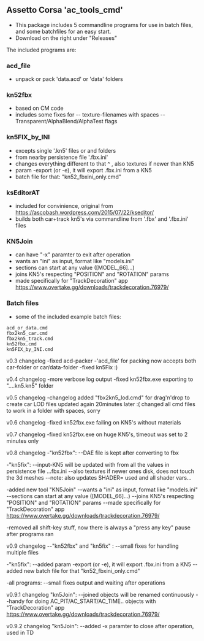 ## Assetto Corsa 'ac_tools_cmd'
 - This package includes 5 commandline programs for use in batch files, and some batchfiles for an easy start.
 - Download on the right under "Releases"

The included programs are:

### acd_file
 - unpack or pack 'data.acd' or 'data' folders

### kn52fbx
 - based on CM code
 - includes some fixes for
 -- texture-filenames with spaces
 -- Transparent/AlphaBlend/AlphaTest flags

### kn5FIX_by_INI
 - excepts single '.kn5' files or and folders
 - from nearby persistence file '.fbx.ini'
 - changes everything different to that ^ , also textures if newer than KN5
 - param -export (or -e), it will export .fbx.ini from a KN5
 - batch file for that: "kn52_fbxini_only.cmd"

### ksEditorAT
 - included for convinience, original from https://ascobash.wordpress.com/2015/07/22/kseditor/
 - builds both car+track kn5's via commandline from '.fbx' and '.fbx.ini' files

### KN5Join
 - can have "-x" paramter to exit after operation
 - wants an "ini" as input, format like "models.ini"
 - sections can start at any value ([MODEL_66]...)
 - joins KN5's respecting "POSITION" and "ROTATION" params
 - made specifically for "TrackDecoration" app https://www.overtake.gg/downloads/trackdecoration.76979/


### Batch files
 - some of the included example batch files:
```
acd_or_data.cmd
fbx2kn5_car.cmd
fbx2kn5_track.cmd
kn52fbx.cmd
kn5FIX_by_INI.cmd
```

v0.3 changelog
-fixed acd-packer
-'acd_file' for packing now accepts both car-folder or car/data-folder
-fixed kn5Fix :)

v0.4 changelog
-more verbose log output
-fixed kn52fbx.exe exporting to "....kn5.kn5" folder

v0.5 changelog
-changelog added "fbx2kn5_lod.cmd" for drag'n'drop to create car LOD files updated again 20minutes later :( changed all cmd files to work in a folder with spaces, sorry

v0.6 changelog
-fixed kn52fbx.exe failing on KN5's without materials

v0.7 changelog
-fixed kn52fbx.exe on huge KN5's, timeout was set to 2 minutes only

v0.8 changelog
-"kn52fbx":
--DAE file is kept after converting to fbx

-"kn5fix":
--input-KN5 will be updated with from all the values in persistence file ...fbx.ini
--also textures if newer ones disk, does not touch the 3d meshes
--note: also updates SHADER= used and all shader vars...

-added new tool "KN5Join"
--wants a "ini" as input, format like "models.ini"
--sections can start at any value ([MODEL_66]...)
--joins KN5's respecting "POSITION" and "ROTATION" params
--made specifically for "TrackDecoration" app https://www.overtake.gg/downloads/trackdecoration.76979/

-removed all shift-key stuff, now there is always a "press any key" pause after programs ran

v0.9 changelog
--"kn52fbx" and "kn5fix" :
--small fixes for handling multiple files

-"kn5fix":
--added param -export (or -e), it will export .fbx.ini from a KN5
--added new batch file for that "kn52_fbxini_only.cmd"

-all programs:
--small fixes output and waiting after operations

v0.9.1 changelog
"kn5Join":
--joined objects will be renamed continuously
--handy for doing AC_PIT/AC_START/AC_TIME.. objects with "TrackDecoration" app https://www.overtake.gg/downloads/trackdecoration.76979/

v0.9.2 changelog
"kn5Join":
--added -x paramter to close after operation, used in TD
